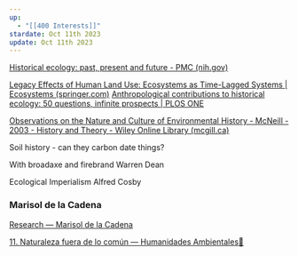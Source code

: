 ```yaml
---
up:
  - "[[400 Interests]]"
stardate: Oct 11th 2023
update: Oct 11th 2023
---
```

[Historical ecology: past, present and future - PMC (nih.gov)](https://www.ncbi.nlm.nih.gov/pmc/articles/PMC5424069/)

[Legacy Effects of Human Land Use: Ecosystems as Time-Lagged Systems | Ecosystems (springer.com)](https://link.springer.com/article/10.1007/s10021-016-0051-6)
[Anthropological contributions to historical ecology: 50 questions, infinite prospects | PLOS ONE](https://journals.plos.org/plosone/article?id=10.1371/journal.pone.0171883)

[Observations on the Nature and Culture of Environmental History - McNeill - 2003 - History and Theory - Wiley Online Library (mcgill.ca)](https://onlinelibrary-wiley-com.proxy3.library.mcgill.ca/doi/full/10.1046/j.1468-2303.2003.00255.x)

Soil history - can they carbon date things?



With broadaxe and firebrand
Warren Dean

Ecological Imperialism
Alfred Cosby

### Marisol de la Cadena

[Research — Marisol de la Cadena](https://www.marisoldelacadena.com/bio)

[11. Naturaleza fuera de lo común — Humanidades Ambientales🍃](https://www.humanidadesambientales.com/pensar/11-naturaleza-fuera-de-lo-comn)

